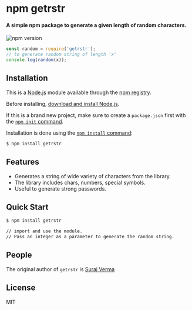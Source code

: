# npm getrstr

#### A simple npm package to generate a given length of random characters. <br> 
![npm version](https://img.shields.io/badge/npm-v1.1.1-blue)

```js
const random = require('getrstr');
// to generate random string of length 'x'
console.log(random(x)); 

```

## Installation

This is a [Node.js](https://nodejs.org/en/) module available through the
[npm registry](https://www.npmjs.com/).

Before installing, [download and install Node.js](https://nodejs.org/en/download/).

If this is a brand new project, make sure to create a `package.json` first with
the [`npm init` command](https://docs.npmjs.com/creating-a-package-json-file).

Installation is done using the
[`npm install` command](https://docs.npmjs.com/getting-started/installing-npm-packages-locally):

```bash
$ npm install getrstr
```

## Features

  * Generates a string of wide variety of characters from the library.
  * The library includes chars, numbers, special symbols. 
  * Useful to generate strong passwords.

## Quick Start

```bash
$ npm install getrstr
```

```bash
// import and use the module.
// Pass an integer as a parameter to generate the random string. 
```

## People

The original author of ```getrstr``` is [Suraj Verma](https://github.com/surajv311)

## License

MIT
